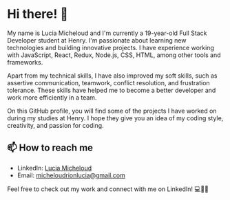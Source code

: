 # Hi there! 👋

My name is Lucia Micheloud and I'm currently a 19-year-old Full Stack Developer student at Henry. I'm passionate about learning new technologies and building innovative projects. I have experience working with JavaScript, React, Redux, Node.js, CSS, HTML, among other tools and frameworks.

Apart from my technical skills, I have also improved my soft skills, such as assertive communication, teamwork, conflict resolution, and frustration tolerance. These skills have helped me to become a better developer and work more efficiently in a team.

On this GitHub profile, you will find some of the projects I have worked on during my studies at Henry. I hope they give you an idea of my coding style, creativity, and passion for coding. 

## 📫 How to reach me
- LinkedIn: [Lucia Micheloud](https://www.linkedin.com/in/lucia-micheloud/)
- Email: micheloudrionlucia@gmail.com

Feel free to check out my work and connect with me on LinkedIn! 💻👩‍💼

